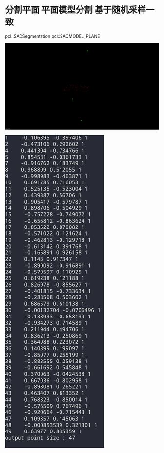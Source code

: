 # 分割平面 平面模型分割 基于随机采样一致

pcl::SACSegmentation pcl::SACMODEL_PLANE

![分离](./imgs/1.png)

![数据](./imgs/2.png)